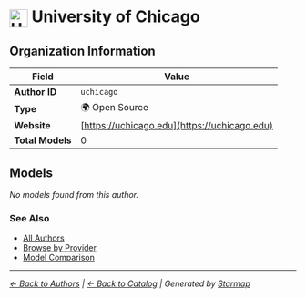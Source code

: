 # <img src="https://raw.githubusercontent.com/agentstation/starmap/master/internal/embedded/logos/uchicago.svg" alt="University of Chicago" width="32" height="32" style="vertical-align: middle;"> University of Chicago
  
  
## Organization Information
  
| Field | Value |
|---------|---------|
| **Author ID** | `uchicago` |
| **Type** | 🌍 Open Source |
| **Website** | [https://uchicago.edu](https://uchicago.edu) |
| **Total Models** | 0 |

  
## Models
  
*No models found from this author.*
  
### See Also
  
- [All Authors](../)
- [Browse by Provider](../../providers/)
- [Model Comparison](../../models/)
  
---
*_[← Back to Authors](../) | [← Back to Catalog](../../) | Generated by [Starmap](https://github.com/agentstation/starmap)_*